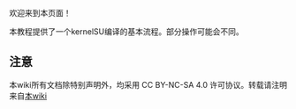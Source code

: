 欢迎来到本页面！

本教程提供了一个kernelSU编译的基本流程。部分操作可能会不同。

## 注意
本wiki所有文档除特别声明外，均采用 CC BY-NC-SA 4.0 许可协议。转载请注明来自[本wiki](https://github.com/dabao1955/KernelSU_General_porting_guide/wiki)